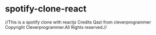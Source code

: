# spotify-clone-react
//This is a spotify clone with reactjs
Credits Qazi from cleverprogrammer
Copyright Cleverprogrammer.All Rights reserved.//
